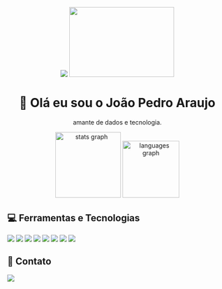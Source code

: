 <p align="center">
  <img src="https://i0.wp.com/marketbusinessnews.com/wp-content/uploads/2020/10/1-Predictive-Analytics-GIF-for-article.gif?resize=280%2C160&ssl=1" />
  
  
  <img height="160" width="240" src="https://c.tenor.com/kkPUg9dL7E4AAAAM/work-quit.gif" />

 
</p>


<h1 align="center">  👋  Olá eu sou o João Pedro Araujo </h1>
<p align="center">amante de dados e tecnologia.</p>

<div align="center">
  <img src="https://github-readme-stats.vercel.app/api?hide_title=true&hide_rank=true&show_icons=true&include_all_commits=true&count_private=true&disable_animations=false&theme=github_dark&locale=pt-br&hide_border=true&username=jpsaraujo" height="150" alt="stats graph"  />
  <img src="https://github-readme-stats.vercel.app/api/top-langs?locale=pt-br&hide_title=false&layout=default &card_width=320&langs_count=5&theme=github_dark&hide_border=false&username=jpsaraujo" height="130" alt="languages graph"  />
</div>

<div>
<h2>💻 Ferramentas e Tecnologias</h2>
  <a>
    <img src="https://img.shields.io/badge/Microsoft%20SQL%20Server-CC2927?style=for-the-badge&logo=microsoft%20sql%20server&logoColor=white" />
    <img src="https://img.shields.io/badge/MySQL-005C84?style=for-the-badge&logo=mysql&logoColor=white"/>
    <img src="https://img.shields.io/badge/PostgreSQL-316192?style=for-the-badge&logo=postgresql&logoColor=white" />
    <img src="https://img.shields.io/badge/Linux-E34F26?style=for-the-badge&logo=linux&logoColor=black" /> 
    <img src="https://img.shields.io/badge/Python-14354C?style=for-the-badge&logo=python&logoColor=white" />
    <img src="https://img.shields.io/badge/Pandas-2C2D72?style=for-the-badge&logo=pandas&logoColor=white" />        
    <img src="https://img.shields.io/badge/Git-E34F26?style=for-the-badge&logo=git&logoColor=white" />
    <img src="https://img.shields.io/badge/Google_Cloud-4285F4?style=for-the-badge&logo=google-cloud&logoColor=white" />
   
  </a>
</div>
</div>
  
<div>
<h2>📱 Contato</h2>
  <a href="https://https://www.linkedin.com/in/joaopsaraujo/" target="_blank"><img src="https://img.shields.io/badge/-LinkedIn-%230077B5?style=for-the-badge&logo=linkedin&logoColor=white" target="_blank"></a>
</div>
<div> 
